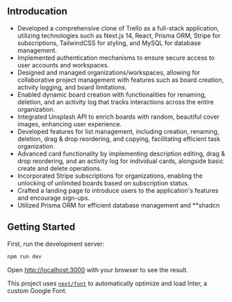 ## Introducation
 - Developed a comprehensive clone of Trello as a full-stack application, utilizing technologies such as Next.js 14, React, Prisma ORM, Stripe for subscriptions, TailwindCSS for styling, and MySQL for database management.
 - Implemented authentication mechanisms to ensure secure access to user accounts and workspaces.
 - Designed and managed organizations/workspaces, allowing for collaborative project management with features such as board creation, activity logging, and board limitations.
 - Enabled dynamic board creation with functionalities for renaming, deletion, and an activity log that tracks interactions across the entire organization.
 - Integrated Unsplash API to enrich boards with random, beautiful cover images, enhancing user experience.
 - Developed features for list management, including creation, renaming, deletion, drag & drop reordering, and copying, facilitating efficient task organization.
 - Advanced card functionality by implementing description editing, drag & drop reordering, and an activity log for individual cards, alongside basic create and delete operations.
 - Incorporated Stripe subscriptions for organizations, enabling the unlocking of unlimited boards based on subscription status.
 - Crafted a landing page to introduce users to the application's features and encourage sign-ups.
 - Utilized Prisma ORM for efficient database management and **shadcn

## Getting Started

First, run the development server:

```bash
npm run dev
```

Open [http://localhost:3000](http://localhost:3000) with your browser to see the result.

This project uses [`next/font`](https://nextjs.org/docs/basic-features/font-optimization) to automatically optimize and load Inter, a custom Google Font.
 
